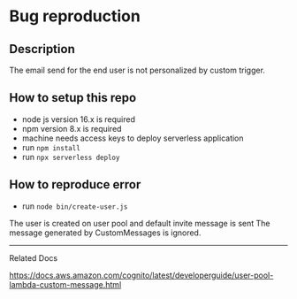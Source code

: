 # Bug reproduction

## Description

The email send for the end user is not personalized by custom trigger.

## How to setup this repo

- node js version 16.x is required
- npm version 8.x is required
- machine needs access keys to deploy serverless application
- run `npm install`
- run `npx serverless deploy`

## How to reproduce error

- run `node bin/create-user.js`

The user is created on user pool and default invite message is sent
The message generated by CustomMessages is ignored.

---

Related Docs

<https://docs.aws.amazon.com/cognito/latest/developerguide/user-pool-lambda-custom-message.html>
